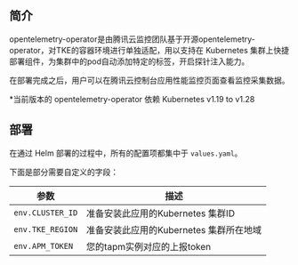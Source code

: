 ## 简介

opentelemetry-operator是由腾讯云监控团队基于开源opentelemetry-operator，对TKE的容器环境进行单独适配，用以支持在 Kubernetes 集群上快捷部署组件，为集群中的pod自动添加特定的标签，开启探针注入能力。

在部署完成之后，用户可以在腾讯云控制台应用性能监控页面查看监控采集数据。

*当前版本的 opentelemetry-operator 依赖 Kubernetes v1.19 to v1.28

## 部署

在通过 Helm 部署的过程中，所有的配置项都集中于 `values.yaml`。

下面是部分需要自定义的字段：

| 参数     | 描述     | 
| ------- | -------- |
| `env.CLUSTER_ID` | 准备安装此应用的Kubernetes 集群ID | 
| `env.TKE_REGION` | 准备安装此应用的Kubernetes 集群所在地域 |
| `env.APM_TOKEN` | 您的tapm实例对应的上报token |

